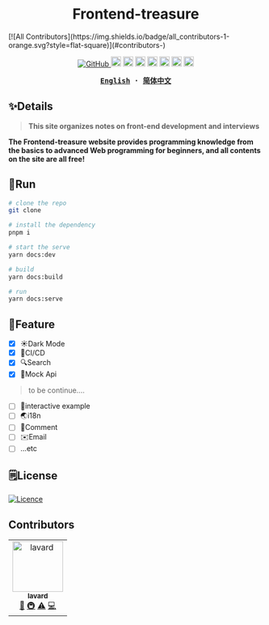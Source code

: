 <h1 align="center">Frontend-treasure</h1>
<!-- ALL-CONTRIBUTORS-BADGE:START - Do not remove or modify this section -->
[![All Contributors](https://img.shields.io/badge/all_contributors-1-orange.svg?style=flat-square)](#contributors-)
<!-- ALL-CONTRIBUTORS-BADGE:END -->

<p align="center">
  <a href="https://github.com/misitebao/yakia/blob/main/LICENSE">
    <img alt="GitHub" src="https://img.shields.io/github/license/misitebao/yakia"/>
  </a>
  <img height="20" src="https://img.shields.io/badge/vuejs-%2335495e.svg?style=for-the-badge&logo=vuedotjs&logoColor=%234FC08D" alt="VueJs" />
  <img height="20" src="https://img.shields.io/badge/vite-%23646CFF.svg?style=for-the-badge&logo=vite&logoColor=white" alt="Vite" />
  <img height="20" src="https://img.shields.io/badge/tailwindcss-%2338B2AC.svg?style=for-the-badge&logo=tailwind-css&logoColor=white" alt="TailwindCSS" />
  <img height="20" src="https://img.shields.io/badge/typescript-%23007ACC.svg?style=for-the-badge&logo=typescript&logoColor=white" alt="TypeScript" />
  <img height="20" src="https://img.shields.io/badge/spring-%236DB33F.svg?style=for-the-badge&logo=spring&logoColor=white" alt="Spring" />
  <img height="20" src="https://img.shields.io/badge/nestjs-%23E0234E.svg?style=for-the-badge&logo=nestjs&logoColor=white" alt="NestJS" />
  <img height="20" src="https://img.shields.io/badge/github-%23121011.svg?style=for-the-badge&logo=github&logoColor=white" alt="GitHub" />
  <br/>

</p>

<div align="center">
<strong>
<samp>

[English](README.md) · [简体中文](README.zh-CN.md)

</samp>
</strong>
</div>

## ✨Details

> **This site organizes notes on front-end development and interviews**

**The Frontend-treasure website provides programming knowledge from the basics to advanced Web programming for beginners, and all contents on the site are all free!**

## 🤖Run

```bash
# clone the repo
git clone

# install the dependency
pnpm i

# start the serve
yarn docs:dev

# build
yarn docs:build

# run
yarn docs:serve

```

## 🎉Feature

- [x] ☀️Dark Mode
- [x] 🐼CI/CD
- [x] 🔍Search
- [x] 🤖Mock Api

> to be continue....

- [ ] 🤖interactive example
- [ ] 🌏i18n
- [ ] 💬Comment
- [ ] ✉️Email
- [ ] ...etc

## 🗒️License

[![Licence](https://img.shields.io/github/license/Ileriayo/markdown-badges?style=for-the-badge)](./LICENSE)

## Contributors

<!-- ALL-CONTRIBUTORS-LIST:START - Do not remove or modify this section -->
<!-- prettier-ignore-start -->
<!-- markdownlint-disable -->
<table>
  <tbody>
    <tr>
      <td align="center"><a href="http://www.lavard.cn"><img src="https://avatars.githubusercontent.com/u/48318812?v=4?s=100" width="100px;" alt="lavard"/><br /><sub><b>lavard</b></sub></a><br /><a href="#design-lalalavard" title="Design">🎨</a> <a href="#infra-lalalavard" title="Infrastructure (Hosting, Build-Tools, etc)">🚇</a> <a href="https://github.com/Frontend-treasure/Frontend-treasure/commits?author=lalalavard" title="Tests">⚠️</a> <a href="https://github.com/Frontend-treasure/Frontend-treasure/commits?author=lalalavard" title="Code">💻</a></td>
    </tr>
  </tbody>
</table>

<!-- markdownlint-restore -->
<!-- prettier-ignore-end -->

<!-- ALL-CONTRIBUTORS-LIST:END -->
<!-- prettier-ignore-start -->
<!-- markdownlint-disable -->

<!-- markdownlint-restore -->
<!-- prettier-ignore-end -->

<!-- ALL-CONTRIBUTORS-LIST:END -->

